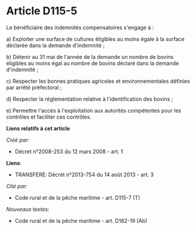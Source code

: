 # Article D115-5

Le bénéficiaire des indemnités compensatoires s'engage à : 

a) Exploiter une surface de cultures éligibles au moins égale à la surface déclarée dans la demande d'indemnité ; 

b) Détenir au 31 mai de l'année de la demande un nombre de bovins éligibles au moins égal au nombre de bovins déclaré dans la
demande d'indemnité ; 

c) Respecter les bonnes pratiques agricoles et environnementales définies par arrêté préfectoral ; 

d) Respecter la réglementation relative à l'identification des bovins ; 

e) Permettre l'accès à l'exploitation aux autorités compétentes pour les contrôles et faciliter ces contrôles.

**Liens relatifs à cet article**

_Créé par_:

  - Décret n°2008-253 du 12 mars 2008 - art. 1

**Liens**:

  - TRANSFERE: Décret n°2013-754 du 14 août 2013 - art. 3

_Cité par_:

  - Code rural et de la pêche maritime - art. D115-7 (T)

_Nouveaux textes_:

  - Code rural et de la pêche maritime - art. D182-19 (Ab)
